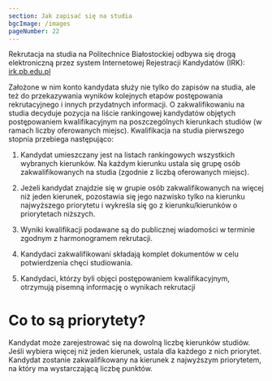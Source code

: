 ```yaml
---
section: Jak zapisać się na studia
bgcImage: /images
pageNumber: 22
---
```


Rekrutacja na studia na Politechnice Białostockiej odbywa się drogą elektroniczną przez system Internetowej Rejestracji Kandydatów (IRK):
[irk.pb.edu.pl](https://irk.pb.edu.pl)

Założone w nim konto kandydata służy nie tylko do zapisów na studia, ale też do przekazywania wyników kolejnych etapów postępowania rekrutacyjnego i innych przydatnych informacji. O zakwalifikowaniu na studia decyduje pozycja na liście rankingowej kandydatów objętych postępowaniem kwalifikacyjnym na poszczególnych kierunkach studiów (w ramach liczby oferowanych miejsc). Kwalifikacja na studia pierwszego stopnia przebiega następująco:

1. Kandydat umieszczany jest na listach rankingowych wszystkich wybranych kierunków. Na każdym kierunku ustala się grupę osób zakwalifikowanych na studia (zgodnie z liczbą oferowanych miejsc).

2. Jeżeli kandydat znajdzie się w grupie osób zakwalifikowanych na więcej niż jeden kierunek, pozostawia się jego nazwisko tylko na kierunku najwyższego priorytetu i wykreśla się go z kierunku/kierunków o priorytetach niższych.

3. Wyniki kwalifikacji podawane są do publicznej wiadomości w terminie zgodnym z harmonogramem rekrutacji.

4. Kandydaci zakwalifikowani składają komplet dokumentów w celu potwierdzenia chęci studiowania.

5. Kandydaci, którzy byli objęci postępowaniem kwalifikacyjnym, otrzymują pisemną informację o wynikach rekrutacji

# Co to są priorytety?

Kandydat może zarejestrować się na dowolną liczbę kierunków studiów. Jeśli wybiera więcej niż jeden kierunek, ustala dla każdego z nich priorytet. Kandydat zostanie zakwalifikowany na kierunek z najwyższym priorytetem, na który ma wystarczającą liczbę punktów.
